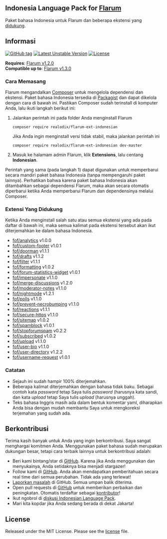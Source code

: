 ## Indonesia Language Pack for [Flarum](http://flarum.org/)

Paket bahasa Indonesia untuk Flarum dan beberapa ekstensi yang [didukung](#extensi-yang-didukung).

## Informasi
[![GitHub tag](https://img.shields.io/github/tag/realodix/flarum-ext-indonesian.svg)](https://GitHub.com/realodix/flarum-ext-indonesian/tags/)
[![Latest Unstable Version](https://poser.pugx.org/realodix/flarum-ext-indonesian/v/unstable)](https://github.com/realodix/flarum-ext-indonesian/archive/master.zip)
[![License](https://poser.pugx.org/realodix/flarum-ext-indonesian/license)](https://github.com/realodix/flarum-ext-indonesian/blob/master/LICENSE)

**Requires**: [Flarum v1.2.0](https://github.com/flarum/core/releases/tag/v1.2.0) <br>
**Compatible up to**: [Flarum v1.3.0](https://github.com/flarum/core/releases/tag/v1.3.0)

### Cara Memasang
Flarum mengandalkan [Composer](https://getcomposer.org/) untuk mengelola dependensi dan ekstensi. Paket bahasa Indonesia tersedia di [Packagist](https://packagist.org/packages/realodix/flarum-ext-indonesian) dan dapat dikelola dengan cara di bawah ini. Pastikan Composer sudah terinstall di komputer Anda, lalu ikuti langkah berikut ini:

1. Jalankan perintah ini pada folder Anda menginstall Flarum

       composer require realodix/flarum-ext-indonesian

    Jika Anda ingin menginstall versi tidak stabil, maka jalankan perintah ini

       composer require realodix/flarum-ext-indonesian dev-master

2. Masuk ke halamam admin Flarum, klik **Extensions**, lalu centang **Indonesian**.

Perintah yang sama (pada langkah 1) dapat digunakan untuk memperbarui secara mandiri paket bahasa Indonesia (tanpa mempengaruhi paket lainnya). Perhatikan bahwa karena paket bahasa Indonesia akan ditambahkan sebagai dependensi Flarum, maka akan secara otomatis diperbarui ketika Anda memperbarui Flarum dan dependensinya melalui Composer.

### Extensi Yang Didukung
Ketika Anda menginstall salah satu atau semua ekstensi yang ada pada daftar di bawah ini, maka semua kalimat pada ekstensi tersebut akan ikut diterjemahkan ke dalam bahasa Indonesia.

- [fof/analytics](https://github.com/friendsofflarum/analytics) v1.0.0
- [fof/custom-footer](https://github.com/friendsofflarum/custom-footer) v1.0.1
- [fof/doorman](https://github.com/FriendsOfFlarum/doorman) v1.1.1
- [fof/drafts](https://github.com/FriendsOfFlarum/drafts) v1.1.2
- [fof/filter](https://github.com/FriendsOfFlarum/filter) v1.1.1
- [fof/formatting](https://github.com/friendsofflarum/formatting) v1.0.2
- [fof/forum-statistics-widget](https://github.com/FriendsOfFlarum/forum-statistics-widget) v1.0.1
- [fof/impersonate](https://github.com/FriendsOfFlarum/impersonate) v1.1.0
- [fof/merge-discussions](https://github.com/friendsofflarum/merge-discussions) v1.2.0
- [fof/moderator-notes](https://github.com/FriendsOfFlarum/moderator-notes) v1.1.0
- [fof/nightmode](https://github.com/friendsofflarum/nightmode) v1.2.1
- [fof/polls](https://github.com/friendsofflarum/polls) v1.1.0
- [fof/prevent-necrobumping](https://github.com/friendsofflarum/prevent-necrobumping) v1.1.0
- [fof/reactions](https://github.com/friendsofflarum/reactions) v1.1.1
- [fof/secure-https](https://github.com/friendsofflarum/secure-https) v1.1.0
- [fof/sitemap](https://github.com/FriendsOfFlarum/sitemap) v1.0.2
- [fof/spamblock](https://github.com/friendsofflarum/spamblock) v1.0.1
- [fof/stopforumspam](https://github.com/friendsofflarum/stopforumspam) v0.2.2
- [fof/subscribed](https://github.com/friendsofflarum/subscribed) v1.0.2
- [fof/upload](https://github.com/friendsofflarum/upload) v1.1.0
- [fof/user-bio](https://github.com/friendsofflarum/user-bio) v1.1.0
- [fof/user-directory](https://github.com/friendsofflarum/user-directory) v1.2.2
- [fof/username-request](https://github.com/friendsofflarum/username-request) v1.0.1


### Catatan
- Sejauh ini sudah hampir 100% diterjemahkan.
- Beberapa kalimat diterjemahkan dengan bahasa tidak baku. Sebagai contoh kata _password_ tetap Saya tulis _password_ (harusnya kata sandi, dan kata _upload_ tetap Saya tulis _upload_ (harusnya unggah).
- Teks bahasa Inggris masih ada dalam bentuk komentar yaml, diharapkan Anda bisa dengan mudah membantu Saya untuk mengkoreksi terjemahan yang sudah ada.

## Berkontribusi
Terima kasih banyak untuk Anda yang ingin berkontribusi. Saya sangat menghargai komitmen Anda. Menggunakan paket bahasa sudah merupakan dukungan besar, tetapi cara terbaik lainnya untuk berkontribusi adalah:

- Beri kami bintang/star di [GitHub](https://github.com/realodix/flarum-ext-indonesian). Karena jika Anda menggunakan dan menyukainya, Anda setidaknya bisa menjadi stargazer!
- Follow kami di [GitHub](https://github.com/realodix/flarum-ext-indonesian). Anda akan mendapatkan pemberitahuan secara real time dari semua perubahan. Tidak ada yang terlewat!
- [Laporkan masalah](https://github.com/realodix/flarum-ext-indonesian/issues) di GitHub. Semua umpan balik diterima.
- Open pull requests di [GitHub](https://github.com/realodix/flarum-ext-indonesian) untuk memberikan perbaikan dan peningkatan. Otomatis terdaftar sebagai [kontributor](https://github.com/realodix/flarum-ext-indonesian/graphs/contributors)!
- Ikut ngobrol di [diskusi Indonesian Language Pack](https://discuss.flarum.org/d/1358-indonesian-language-pack).
- Mari kita kopdar jika Anda sedang berada di dekat Jakarta!


## License
Released under the MIT License. Please see the [license](https://github.com/realodix/flarum-ext-indonesian/blob/master/LICENSE) file.
